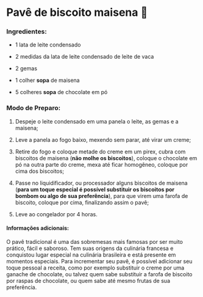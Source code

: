 ﻿# Pavê de biscoito maisena :cookie:

### Ingredientes:

- 1 lata de leite condensado

- 2 medidas da lata de leite condensado de leite de vaca

- 2 gemas

- 1 colher __sopa__ de maisena

- 5 colheres **sopa** de chocolate em pó

  

### Modo de Preparo:

1. Despeje o leite condensado em uma panela o leite, as gemas e a maisena;

2. Leve a panela ao fogo baixo, mexendo sem parar, até virar um creme;

3. Retire do fogo e coloque metade do creme em um pirex, cubra com biscoitos de maisena (**não molhe os biscoitos**), coloque o chocolate em pó na outra parte do creme, mexa até ficar homogêneo, coloque por cima dos biscoitos;

4. Passe no liquidificador, ou processador alguns biscoitos de maisena (__para um toque especial é possível substituir os biscoitos por bombom ou algo de sua preferência__), para que virem uma farofa de biscoito, coloque por cima, finalizando assim o pavê;

5. Leve ao congelador por 4 horas.

   

#### Informações adicionais:

O pavê tradicional é uma das sobremesas mais famosas por ser muito prático, fácil e saboroso. Tem suas origens da culinária francesa e conquistou lugar especial na culinária brasileira e está presente em momentos especiais. Para incrementar seu pavê, é possível adicionar seu toque pessoal a receita, como por exemplo substituir o creme por uma ganache de chocolate, ou talvez quem sabe substituir a farofa de biscoito por raspas de chocolate, ou quem sabe até mesmo frutas de sua preferência.





